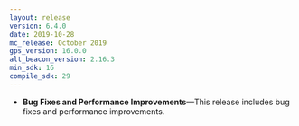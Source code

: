 ```yaml
---
layout: release
version: 6.4.0
date: 2019-10-28
mc_release: October 2019
gps_version: 16.0.0
alt_beacon_version: 2.16.3
min_sdk: 16
compile_sdk: 29
---
```

* **Bug Fixes and Performance Improvements**—This release includes bug fixes and performance improvements.